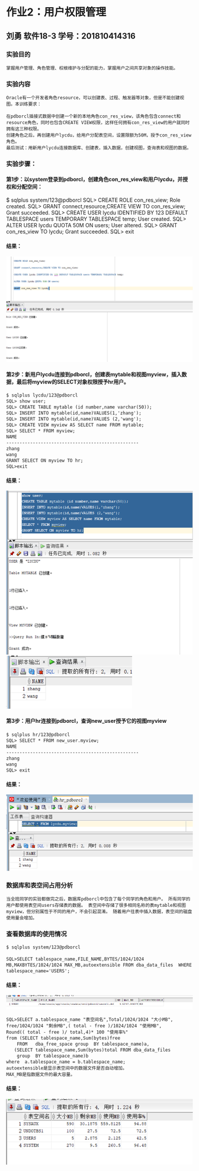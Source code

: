 # 作业2：用户权限管理
## 刘勇  软件18-3  学号：201810414316
### 实验目的
    掌握用户管理、角色管理、权根维护与分配的能力，掌握用户之间共享对象的操作技能。
### 实验内容
    Oracle有一个开发者角色resource，可以创建表、过程、触发器等对象，但是不能创建视图。本训练要求：

    在pdborcl插接式数据中创建一个新的本地角色con_res_view，该角色包含connect和resource角色，同时也包含CREATE VIEW权限，这样任何拥有con_res_view的用户就同时拥有这三种权限。
    创建角色之后，再创建用户lycdu，给用户分配表空间，设置限额为50M，授予con_res_view角色。
    最后测试：用新用户lycdu连接数据库、创建表，插入数据，创建视图，查询表和视图的数据。
### 实验步骤：

#### 第1步：以system登录到pdborcl，创建角色con_res_view和用户lycdu，并授权和分配空间：
$ sqlplus system/123@pdborcl
SQL> CREATE ROLE con_res_view;
Role created.
SQL> GRANT connect,resource,CREATE VIEW TO con_res_view;
Grant succeeded.
SQL> CREATE USER lycdu IDENTIFIED BY 123 DEFAULT TABLESPACE users TEMPORARY TABLESPACE temp;
User created.
SQL> ALTER USER lycdu QUOTA 50M ON users;
User altered.
SQL> GRANT con_res_view TO lycdu;
Grant succeeded.
SQL> exit

#### 结果：
![ALT TEXT](os1.png)
#### 第2步：新用户lycdu连接到pdborcl，创建表mytable和视图myview，插入数据，最后将myview的SELECT对象权限授予hr用户。

    $ sqlplus lycdu/123@pdborcl
    SQL> show user;
    SQL> CREATE TABLE mytable (id number,name varchar(50));
    SQL> INSERT INTO mytable(id,name)VALUES(1,'zhang');
    SQL> INSERT INTO mytable(id,name)VALUES (2,'wang');
    SQL> CREATE VIEW myview AS SELECT name FROM mytable;
    SQL> SELECT * FROM myview;
    NAME
    --------------------------------------------------
    zhang
    wang
    GRANT SELECT ON myview TO hr;
    SQL>exit
#### 结果：
![ALT TEXT](os2.1.png)
![ALT TEXT](os2.2.png)

#### 第3步：用户hr连接到pdborcl，查询new_user授予它的视图myview
    $ sqlplus hr/123@pdborcl
    SQL> SELECT * FROM new_user.myview;
    NAME
    --------------------------------------------------
    zhang
    wang
    SQL> exit
#### 结果：
![ALT TEXT](os3.png)

### 数据库和表空间占用分析
    当全班同学的实验都做完之后，数据库pdborcl中包含了每个同学的角色和用户。 所有同学的用户都使用表空间users存储表的数据。 表空间中存储了很多相同名称的表mytable和视图myview，但分别属性于不同的用户，不会引起混淆。 随着用户往表中插入数据，表空间的磁盘使用量会增加。

### 查看数据库的使用情况
    $ sqlplus system/123@pdborcl

    SQL>SELECT tablespace_name,FILE_NAME,BYTES/1024/1024 MB,MAXBYTES/1024/1024 MAX_MB,autoextensible FROM dba_data_files  WHERE  tablespace_name='USERS';
#### 结果：
![ALT TEXT](os4.1.png)

    SQL>SELECT a.tablespace_name "表空间名",Total/1024/1024 "大小MB",
    free/1024/1024 "剩余MB",( total - free )/1024/1024 "使用MB",
    Round(( total - free )/ total,4)* 100 "使用率%"
    from (SELECT tablespace_name,Sum(bytes)free
        FROM   dba_free_space group  BY tablespace_name)a,
       (SELECT tablespace_name,Sum(bytes)total FROM dba_data_files
        group  BY tablespace_name)b
    where  a.tablespace_name = b.tablespace_name;
    autoextensible是显示表空间中的数据文件是否自动增加。
    MAX_MB是指数据文件的最大容量。
#### 结果：
![ALT TEXT](os4.2.png)